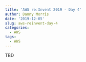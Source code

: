 ```yaml
---
title: 'AWS re:Invent 2019 - Day 4'
author: Danny Morris
date: '2019-12-05'
slug: aws-reinvent-day-4
categories:
  - AWS
tags:
  - AWS
---
```


TBD